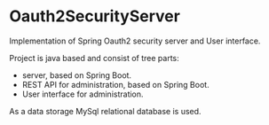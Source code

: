# Oauth2SecurityServer
Implementation of Spring Oauth2 security server and User interface. 

Project is java based and consist of tree parts:
- server, based on Spring Boot.
- REST API for administration, based on Spring Boot.
- User interface for administration.

As a data storage MySql relational database is used. 
